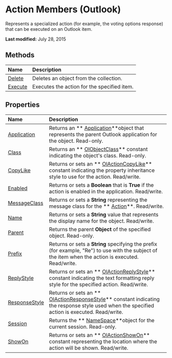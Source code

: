
# Action Members (Outlook)
Represents a specialized action (for example, the voting options response) that can be executed on an Outlook item.

 **Last modified:** July 28, 2015


## Methods



|**Name**|**Description**|
|:-----|:-----|
| [Delete](96d498d2-9035-f31c-e2d1-3431e15f39db.md)|Deletes an object from the collection.|
| [Execute](29dd0c5c-ed5f-b2cc-45b0-1c8c348239bb.md)|Executes the action for the specified item.|

## Properties



|**Name**|**Description**|
|:-----|:-----|
| [Application](f89f7f23-1231-aa53-d720-6571145a807d.md)|Returns an  ** [Application](797003e7-ecd1-eccb-eaaf-32d6ddde8348.md)**object that represents the parent Outlook application for the object. Read-only.|
| [Class](cdba7120-30d8-621f-415d-4c4b4101b4bc.md)|Returns an  ** [OlObjectClass](33d724b3-df3c-2a7f-a80f-93b66d96f588.md)** constant indicating the object's class. Read-only.|
| [CopyLike](4cde4458-1bf1-7673-1c5f-d3d9c4e9b8f6.md)|Returns or sets an  ** [OlActionCopyLike](f566bbb1-4906-c1c2-1f8e-9f1564e6c072.md)** constant indicating the property inheritance style to use for the action. Read/write.|
| [Enabled](090b5fdf-42fb-4da8-fb8f-74accaf1dc80.md)|Returns or sets a  **Boolean** that is **True** if the action is enabled in the application. Read/write.|
| [MessageClass](a1a1eaeb-2772-babc-18ba-28ce9a66500b.md)|Returns or sets a  **String** representing the message class for the ** [Action](22bd8d4a-9cf4-bd37-011b-8da3dfadf761.md)**. Read/write.|
| [Name](e0583c38-4824-6ef2-a9de-9dd8f84f5015.md)|Returns or sets a  **String** value that represents the display name for the object. Read/write.|
| [Parent](2840b03e-7290-f633-2107-c2c49fc191de.md)|Returns the parent  **Object** of the specified object. Read-only.|
| [Prefix](82263675-b1c4-7190-784a-1741c70329c1.md)|Returns or sets a  **String** specifying the prefix (for example, "Re") to use with the subject of the item when the action is executed. Read/write.|
| [ReplyStyle](bb5e0d3d-29ca-33dd-b437-cf2526451352.md)|Returns or sets an  ** [OlActionReplyStyle](730f9712-a2bb-f698-d210-9dc94da373e8.md)** constant indicating the text formatting reply style for the specified action. Read/write.|
| [ResponseStyle](6c20276c-51c1-3164-a28f-ac415c911cbb.md)|Returns or sets an  ** [OlActionResponseStyle](9981a41c-57e4-b981-e245-075811a10cdc.md)** constant indicating the response style used when the specified action is executed. Read/write.|
| [Session](cfe619d2-3a7e-c8af-de17-be2363de0a56.md)|Returns the  ** [NameSpace](f0dcaa19-07f5-5d42-a3bf-2e42b7885644.md)**object for the current session. Read-only.|
| [ShowOn](62646ba1-7e25-8402-5530-d62fe45503e5.md)|Returns or sets an  ** [OlActionShowOn](6a6e4156-d593-b5c7-8ed1-e133d61332df.md)** constant representing the location where the action will be shown. Read/write.|
